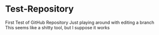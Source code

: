 # Test-Repository
First Test of GitHub Repository
Just playing around with editing a branch
This seems like a shitty tool, but I suppose it works
